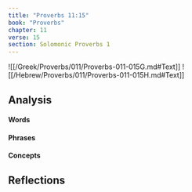```yaml
---
title: "Proverbs 11:15"
book: "Proverbs"
chapter: 11
verse: 15
section: Solomonic Proverbs 1
---
```

![[/Greek/Proverbs/011/Proverbs-011-015G.md#Text]]
![[/Hebrew/Proverbs/011/Proverbs-011-015H.md#Text]]

## Analysis

#### Words

#### Phrases

#### Concepts

## Reflections

